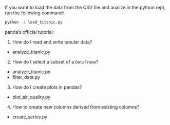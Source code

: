 If you want to load the data from the CSV file and analize in the python repl,
run the following command:
```sh
python -i load_titanic.py
```

panda’s official tutorial:

1. How do I read and write tabular data?
  - analyze_titanic.py
2. How do I select a subset of a `DataFrame`?
  - analyze_titanic.py
  - filter_data.py
3. How do I create plots in pandas?
  - plot_air_quality.py
4. How to create new columns derived from existing columns?
  - create_series.py
